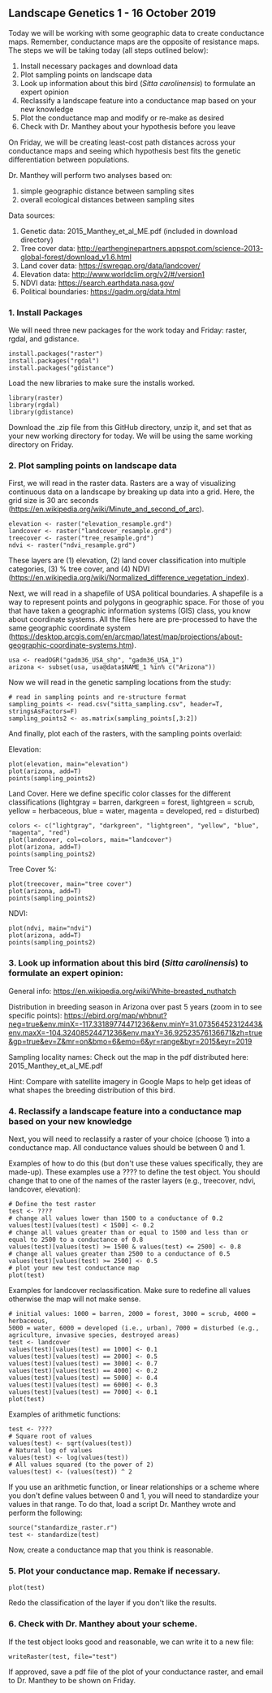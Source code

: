 ## Landscape Genetics 1 - 16 October 2019

Today we will be working with some geographic data to create conductance maps. Remember, conductance maps are the opposite
of resistance maps. The steps we will be taking today (all steps outlined below):

1. Install necessary packages and download data
2. Plot sampling points on landscape data
3. Look up information about this bird (_Sitta carolinensis_) to formulate an expert opinion
4. Reclassify a landscape feature into a conductance map based on your new knowledge
5. Plot the conductance map and modify or re-make as desired
6. Check with Dr. Manthey about your hypothesis before you leave

On Friday, we will be creating least-cost path distances across your conductance maps and seeing which hypothesis best
fits the genetic differentiation between populations.

Dr. Manthey will perform two analyses based on:
1. simple geographic distance between sampling sites
2. overall ecological distances between sampling sites

Data sources:
1. Genetic data: 2015_Manthey_et_al_ME.pdf (included in download directory)
2. Tree cover data: http://earthenginepartners.appspot.com/science-2013-global-forest/download_v1.6.html
3. Land cover data: https://swregap.org/data/landcover/
4. Elevation data: http://www.worldclim.org/v2/#/version1
5. NDVI data: https://search.earthdata.nasa.gov/
6. Political boundaries: https://gadm.org/data.html

### 1. Install Packages

We will need three new packages for the work today and Friday: raster, rgdal, and gdistance.

    install.packages("raster")
    install.packages("rgdal")
    install.packages("gdistance")
    
Load the new libraries to make sure the installs worked. 

    library(raster)
    library(rgdal)
    library(gdistance)

Download the .zip file from this GitHub directory, unzip it, and set that as your new working directory for today. We will be
using the same working directory on Friday.

### 2. Plot sampling points on landscape data

First, we will read in the raster data. Rasters are a way of visualizing continuous data on a landscape by breaking up data
into a grid. Here, the grid size is 30 arc seconds (https://en.wikipedia.org/wiki/Minute_and_second_of_arc).

    elevation <- raster("elevation_resample.grd")
    landcover <- raster("landcover_resample.grd")
    treecover <- raster("tree_resample.grd")
    ndvi <- raster("ndvi_resample.grd")
    
These layers are (1) elevation, (2) land cover classification into multiple categories, (3) % tree cover, and (4) NDVI 
(https://en.wikipedia.org/wiki/Normalized_difference_vegetation_index).

Next, we will read in a shapefile of USA political boundaries. A shapefile is a way to represent points and polygons in 
geographic space. For those of you that have taken a geographic information systems (GIS) class, you know about coordinate
systems. All the files here are pre-processed to have the same geographic coordinate system 
(https://desktop.arcgis.com/en/arcmap/latest/map/projections/about-geographic-coordinate-systems.htm). 

    usa <- readOGR("gadm36_USA_shp", "gadm36_USA_1")
    arizona <- subset(usa, usa@data$NAME_1 %in% c("Arizona"))

Now we will read in the genetic sampling locations from the study:

    # read in sampling points and re-structure format
    sampling_points <- read.csv("sitta_sampling.csv", header=T, stringsAsFactors=F)
    sampling_points2 <- as.matrix(sampling_points[,3:2])

And finally, plot each of the rasters, with the sampling points overlaid:

Elevation:

    plot(elevation, main="elevation")
    plot(arizona, add=T)
    points(sampling_points2)

Land Cover. Here we define specific color classes for the different classifications (lightgray = barren, darkgreen = forest, 
lightgreen = scrub, yellow = herbaceous, blue = water, magenta = developed, red = disturbed)
    
    colors <- c("lightgray", "darkgreen", "lightgreen", "yellow", "blue", "magenta", "red")
    plot(landcover, col=colors, main="landcover")
    plot(arizona, add=T)
    points(sampling_points2)

Tree Cover %:

    plot(treecover, main="tree cover")
    plot(arizona, add=T)
    points(sampling_points2)
    
NDVI:

    plot(ndvi, main="ndvi")
    plot(arizona, add=T)
    points(sampling_points2)

### 3. Look up information about this bird (_Sitta carolinensis_) to formulate an expert opinion:

General info: https://en.wikipedia.org/wiki/White-breasted_nuthatch

Distribution in breeding season in Arizona over past 5 years (zoom in to see specific points): 
https://ebird.org/map/whbnut?neg=true&env.minX=-117.33189774471236&env.minY=31.07356452312443&env.maxX=-104.32408524471236&env.maxY=36.92523576136671&zh=true&gp=true&ev=Z&mr=on&bmo=6&emo=6&yr=range&byr=2015&eyr=2019

Sampling locality names: Check out the map in the pdf distributed here: 2015_Manthey_et_al_ME.pdf

Hint: Compare with satellite imagery in Google Maps to help get ideas of what shapes the breeding distribution of this bird.

### 4. Reclassify a landscape feature into a conductance map based on your new knowledge

Next, you will need to reclassify a raster of your choice (choose 1) into a conductance map. All conductance values should be
between 0 and 1.

Examples of how to do this (but don't use these values specifically, they are made-up). These examples use a ???? to define
the test object. You should change that to one of the names of the raster layers (e.g., treecover, ndvi, landcover, elevation):

    # Define the test raster
    test <- ????
    # change all values lower than 1500 to a conductance of 0.2
    values(test)[values(test) < 1500] <- 0.2
    # change all values greater than or equal to 1500 and less than or equal to 2500 to a conductance of 0.8
    values(test)[values(test) >= 1500 & values(test) <= 2500] <- 0.8
    # change all values greater than 2500 to a conductance of 0.5
    values(test)[values(test) >= 2500] <- 0.5
    # plot your new test conductance map
    plot(test)

Examples for landcover reclassification. Make sure to redefine all values otherwise the map will not make sense.

    # initial values: 1000 = barren, 2000 = forest, 3000 = scrub, 4000 = herbaceous, 
    5000 = water, 6000 = developed (i.e., urban), 7000 = disturbed (e.g., agriculture, invasive species, destroyed areas)
    test <- landcover
    values(test)[values(test) == 1000] <- 0.1
    values(test)[values(test) == 2000] <- 0.5
    values(test)[values(test) == 3000] <- 0.7
    values(test)[values(test) == 4000] <- 0.2
    values(test)[values(test) == 5000] <- 0.4
    values(test)[values(test) == 6000] <- 0.3
    values(test)[values(test) == 7000] <- 0.1
    plot(test)

Examples of arithmetic functions:

    test <- ????
    # Square root of values
    values(test) <- sqrt(values(test))
    # Natural log of values
    values(test) <- log(values(test))
    # All values squared (to the power of 2)
    values(test) <- (values(test)) ^ 2

If you use an arithmetic function, or linear relationships or a scheme where you don't define values between 0 and 1, you
will need to standardize your values in that range. To do that, load a script Dr. Manthey wrote and perform the following:

    source("standardize_raster.r")
    test <- standardize(test)

Now, create a conductance map that you think is reasonable.

### 5. Plot your conductance map. Remake if necessary.

    plot(test)

Redo the classification of the layer if you don't like the results.

### 6. Check with Dr. Manthey about your scheme. 

If the test object looks good and reasonable, we can write it to a new file:

    writeRaster(test, file="test")

If approved, save a pdf file of the plot of your conductance raster, and email to Dr. Manthey to be shown on Friday.
   
